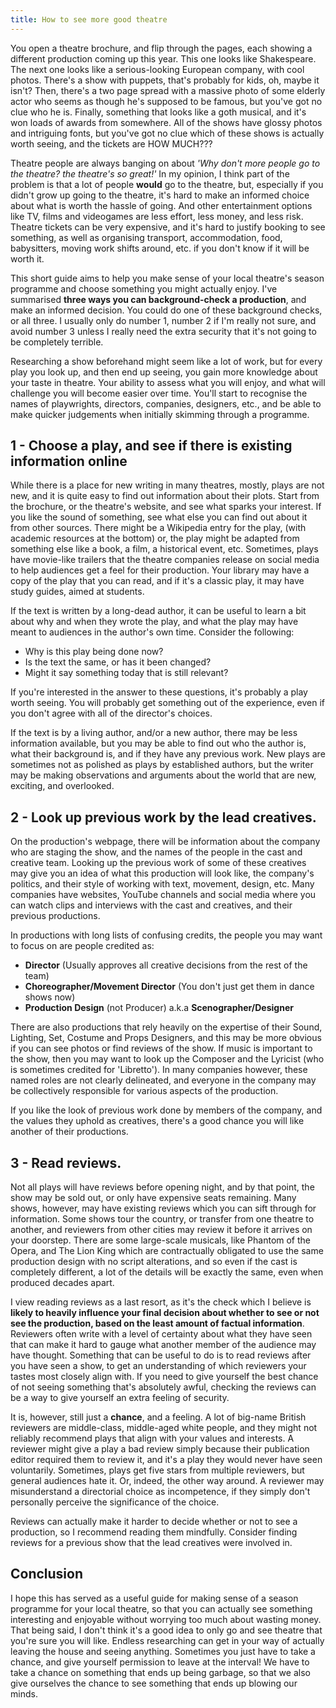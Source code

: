 ```yaml
---
title: How to see more good theatre
---
```

You open a theatre brochure, and flip through the pages, each showing a different production coming up this year. This one looks like Shakespeare. The next one looks like a serious-looking European company, with cool photos. There's a show with puppets, that's probably for kids, oh, maybe it isn't? Then, there's a two page spread with a massive photo of some elderly actor who seems as though he's supposed to be famous, but you've got no clue who he is. Finally, something that looks like a goth musical, and it's won loads of awards from somewhere. All of the shows have glossy photos and intriguing fonts, but you've got no clue which of these shows is actually worth seeing, and the tickets are HOW MUCH???

Theatre people are always banging on about *'Why don't more people go to the theatre? the theatre's so great!'* In my opinion, I think part of the problem is that a lot of people **would** go to the theatre, but, especially if you didn't grow up going to the theatre, it's hard to make an informed choice about what is worth the hassle of going. And other entertainment options like TV, films and videogames are less effort, less money, and less risk. Theatre tickets can be very expensive, and it's hard to justify booking to see something, as well as organising transport, accommodation, food, babysitters, moving work shifts around, etc. if you don't know if it will be worth it.

This short guide aims to help you make sense of your local theatre's season programme and choose something you might actually enjoy. I've summarised **three ways you can background-check a production**, and make an informed decision. You could do one of these background checks, or all three. I usually only do number 1, number 2 if I'm really not sure, and avoid number 3 unless I really need the extra security that it's not going to be completely terrible.

Researching a show beforehand might seem like a lot of work, but for every play you look up, and then end up seeing, you gain more knowledge about your taste in theatre. Your ability to assess what you will enjoy, and what will challenge you will become easier over time. You'll start to recognise the names of playwrights, directors, companies, designers, etc., and be able to make quicker judgements when initially skimming through a programme.

## 1 - Choose a play, and see if there is existing information online
While there is a place for new writing in many theatres, mostly, plays are not new, and it is quite easy to find out information about their plots. Start from the brochure, or the theatre's website, and see what sparks your interest. If you like the sound of something, see what else you can find out about it from other sources. There might be a Wikipedia entry for the play, (with academic resources at the bottom) or, the play might be adapted from something else like a book, a film, a historical event, etc. Sometimes, plays have movie-like trailers that the theatre companies release on social media to help audiences get a feel for their production. Your library may have a copy of the play that you can read, and if it's a classic play, it may have study guides, aimed at students.

If the text is written by a long-dead author, it can be useful to learn a bit about why and when they wrote the play, and what the play may have meant to audiences in the author's own time. Consider the following:

* Why is this play being done now? 
* Is the text the same, or has it been changed? 
* Might it say something today that is still relevant? 

If you're interested in the answer to these questions, it's probably a play worth seeing. You will probably get something out of the experience, even if you don't agree with all of the director's choices.

If the text is by a living author, and/or a new author, there may be less information available, but you may be able to find out who the author is, what their background is, and if they have any previous work. New plays are sometimes not as polished as plays by established authors, but the writer may be making observations and arguments about the world that are new, exciting, and overlooked.

## 2 - Look up previous work by the lead creatives.
On the production's webpage, there will be information about the company who are staging the show, and the names of the people in the cast and creative team. Looking up the previous work of some of these creatives may give you an idea of what this production will look like, the company's politics, and their style of working with text, movement, design, etc. Many companies have websites, YouTube channels and social media where you can watch clips and interviews with the cast and creatives, and their previous productions.

In productions with long lists of confusing credits, the people you may want to focus on are people credited as:
    
* **Director** (Usually approves all creative decisions from the rest of the team)
* **Choreographer/Movement Director** (You don't just get them in dance shows now)
* **Production Design** (not Producer) a.k.a **Scenographer/Designer**

There are also productions that rely heavily on the expertise of their Sound, Lighting, Set, Costume and Props Designers, and this may be more obvious if you can see photos or find reviews of the show. If music is important to the show, then you may want to look up the Composer and the Lyricist (who is sometimes credited for 'Libretto'). In many companies however, these named roles are not clearly delineated, and everyone in the company may be collectively responsible for various aspects of the production.

If you like the look of previous work done by members of the company, and the values they uphold as creatives, there's a good chance you will like another of their productions.

## 3 - Read reviews.
Not all plays will have reviews before opening night, and by that point, the show may be sold out, or only have expensive seats remaining. Many shows, however, may have existing reviews which you can sift through for information. Some shows tour the country, or transfer from one theatre to another, and reviewers from other cities may review it before it arrives on your doorstep. There are some large-scale musicals, like Phantom of the Opera, and The Lion King which are contractually obligated to use the same production design with no script alterations, and so even if the cast is completely different, a lot of the details will be exactly the same, even when produced decades apart.

I view reading reviews as a last resort, as it's the check which I believe is **likely to heavily influence your final decision about whether to see or not see the production, based on the least amount of factual information**. Reviewers often write with a level of certainty about what they have seen that can make it hard to gauge what another member of the audience may have thought. Something that can be useful to do is to read reviews after you have seen a show, to get an understanding of which reviewers your tastes most closely align with. If you need to give yourself the best chance of not seeing something that's absolutely awful, checking the reviews can be a way to give yourself an extra feeling of security.

It is, however, still just a **chance**, and a feeling. A lot of big-name British reviewers are middle-class, middle-aged white people, and they might not reliably recommend plays that align with your values and interests. A reviewer might give a play a bad review simply because their publication editor required them to review it, and it's a play they would never have seen voluntarily. Sometimes, plays get five stars from multiple reviewers, but general audiences hate it. Or, indeed, the other way around. A reviewer may misunderstand a directorial choice as incompetence, if they simply don't personally perceive the significance of the choice.

Reviews can actually make it harder to decide whether or not to see a production, so I recommend reading them mindfully. Consider finding reviews for a previous show that the lead creatives were involved in.

## Conclusion
I hope this has served as a useful guide for making sense of a season programme for your local theatre, so that you can actually see something interesting and enjoyable without worrying too much about wasting money. That being said, I don't think it's a good idea to only go and see theatre that you're sure you will like. Endless researching can get in your way of actually leaving the house and seeing anything. Sometimes you just have to take a chance, and give yourself permission to leave at the interval! We have to take a chance on something that ends up being garbage, so that we also give ourselves the chance to see something that ends up blowing our minds.


